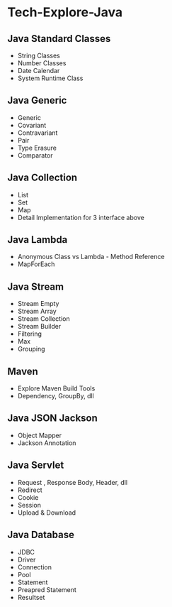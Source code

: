 # Tech-Explore-Java

## Java Standard Classes
- String Classes
- Number Classes
- Date Calendar
- System Runtime Class

## Java Generic
- Generic
- Covariant
- Contravariant
- Pair
- Type Erasure
- Comparator

## Java Collection
- List
- Set
- Map
- Detail Implementation for 3 interface above

## Java Lambda
- Anonymous Class vs Lambda - Method Reference
- MapForEach

## Java Stream
- Stream Empty
- Stream Array
- Stream Collection
- Stream Builder
- Filtering
- Max
- Grouping

## Maven
- Explore Maven Build Tools
- Dependency, GroupBy, dll
## Java JSON Jackson
- Object Mapper
- Jackson Annotation
## Java Servlet
- Request , Response Body, Header, dll
- Redirect
- Cookie
- Session
- Upload & Download

## Java Database
- JDBC
- Driver
- Connection
- Pool
- Statement
- Preapred Statement
- Resultset
